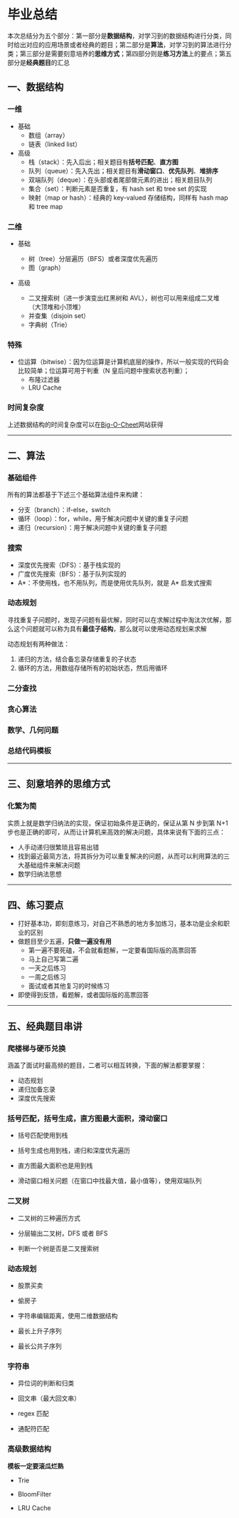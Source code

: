 # 毕业总结

本次总结分为五个部分：第一部分是**数据结构**，对学习到的数据结构进行分类，同时给出对应的应用场景或者经典的题目；第二部分是**算法**，对学习到的算法进行分类；第三部分是需要刻意培养的**思维方式**；第四部分则是**练习方法**上的要点；第五部分是**经典题目**的汇总

## 一、数据结构

### 一维
+  基础
    + 数组（array）
    + 链表（linked list）
+ 高级
    + 栈（stack）：先入后出；相关题目有**括号匹配**、**直方图**
    + 队列（queue）：先入先出；相关题目有**滑动窗口**、**优先队列**、**堆排序**
    + 双端队列（deque）：在头部或者尾部做元素的进出；相关题目队列
    + 集合（set）：判断元素是否重复，有 hash set 和 tree set 的实现
    + 映射（map or hash）：经典的 key-valued 存储结构，同样有 hash map 和 tree map

    
### 二维
+ 基础
    + 树（tree）分层遍历（BFS）或者深度优先遍历
    + 图（graph）

+ 高级
    + 二叉搜索树（进一步演变出红黑树和 AVL），树也可以用来组成二叉堆（大顶堆和小顶堆）
    + 并查集（disjoin set）
    + 字典树（Trie）

### 特殊
+ 位运算（bitwise）：因为位运算是计算机底层的操作，所以一般实现的代码会比较简单；位运算可用于判重（N 皇后问题中搜索状态判重）；
    + 布隆过滤器
    + LRU Cache

### 时间复杂度
上述数据结构的时间复杂度可以在[Big-O-Cheet](https://www.bigocheatsheet.com/)网站获得

---

## 二、算法

### 基础组件
所有的算法都基于下述三个基础算法组件来构建：
+ 分支（branch）：if-else，switch
+ 循环（loop）：for，while，用于解决问题中关键的重复子问题
+ 递归（recursion）：用于解决问题中关键的重复子问题

### 搜索
+ 深度优先搜索（DFS）：基于栈实现的
+ 广度优先搜索（BFS）：基于队列实现的
+ A*：不使用栈，也不用队列，而是使用优先队列，就是 A* 启发式搜索

### 动态规划

寻找重复子问题时，发现子问题有最优解，同时可以在求解过程中淘汰次优解，那么这个问题就可以称为具有**最佳子结构**，那么就可以使用动态规划来求解

动态规划有两种做法：
1. 递归的方法，结合备忘录存储重复的子状态
2. 循环的方法，用数组存储所有的初始状态，然后用循环

### 二分查找

### 贪心算法

### 数学、几何问题

### **总结代码模板**

---

## 三、刻意培养的思维方式

### 化繁为简
实质上就是数学归纳法的实现，保证初始条件是正确的，保证从第 N 步到第 N+1 步也是正确的即可，从而让计算机来高效的解决问题，具体来说有下面的三点：

+ 人手动递归很繁琐且容易出错
+ 找到最近最简方法，将其拆分为可以重复解决的问题，从而可以利用算法的三大基础组件来解决问题
+ 数学归纳法思想

---

## 四、练习要点

+ 打好基本功，即刻意练习，对自己不熟悉的地方多加练习，基本功是业余和职业的区别
+ 做题目至少五遍，**只做一遍没有用**
    + 第一遍不要死磕，不会就看题解，一定要看国际版的高票回答
    + 马上自己写第二遍
    + 一天之后练习
    + 一周之后练习
    + 面试或者其他复习的时候练习
+ 即使得到反馈，看题解，或者国际版的高票回答

---

## 五、经典题目串讲

### 爬楼梯与硬币兑换

涵盖了面试时最高频的题目，二者可以相互转换，下面的解法都要掌握：

+ 动态规划
+ 递归加备忘录
+ 深度优先搜索

### 括号匹配，括号生成，直方图最大面积，滑动窗口

+ 括号匹配使用到栈

+ 括号生成也用到栈，递归和深度优先遍历

+ 直方图最大面积也是用到栈

+ 滑动窗口相关问题（在窗口中找最大值，最小值等），使用双端队列

### 二叉树

+ 二叉树的三种遍历方式

+ 分层输出二叉树，DFS 或者 BFS

+ 判断一个树是否是二叉搜索树

### 动态规划

+ 股票买卖

+ 偷房子

+ 字符串编辑距离，使用二维数据结构

+ 最长上升子序列

+ 最长公共子序列

### 字符串

+ 异位词的判断和归类

+ 回文串（最大回文串）

+ regex 匹配

+ 通配符匹配

### 高级数据结构

**模板一定要滚瓜烂熟**

+ Trie

+ BloomFilter

+ LRU Cache


    
